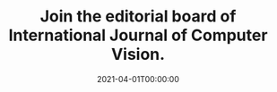 ---
title: "Join the editorial board of International Journal of Computer Vision."
date: 2021-04-01T00:00:00
lastmod: 2021-04-01T00:00:00
draft: false
authors: []
tags: []
summary: ""
---